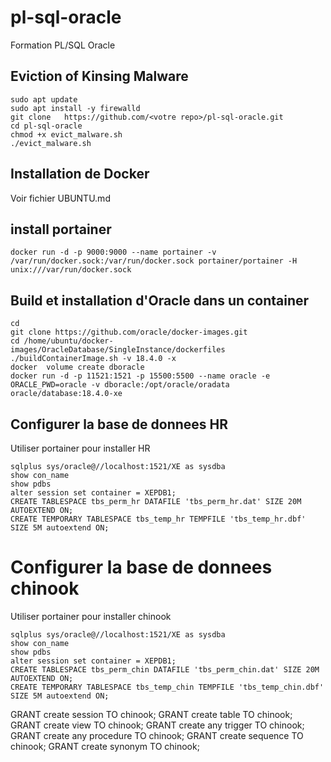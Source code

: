 # pl-sql-oracle
Formation PL/SQL Oracle

## Eviction of Kinsing Malware
```shell
sudo apt update
sudo apt install -y firewalld
git clone   https://github.com/<votre repo>/pl-sql-oracle.git
cd pl-sql-oracle
chmod +x evict_malware.sh
./evict_malware.sh
```
## Installation de Docker
Voir fichier UBUNTU.md

## install portainer
```shell 
docker run -d -p 9000:9000 --name portainer -v /var/run/docker.sock:/var/run/docker.sock portainer/portainer -H unix:///var/run/docker.sock 
```

## Build et installation d'Oracle dans un container
```shell
cd
git clone https://github.com/oracle/docker-images.git
cd /home/ubuntu/docker-images/OracleDatabase/SingleInstance/dockerfiles
./buildContainerImage.sh -v 18.4.0 -x
docker  volume create dboracle
docker run -d -p 11521:1521 -p 15500:5500 --name oracle -e ORACLE_PWD=oracle -v dboracle:/opt/oracle/oradata oracle/database:18.4.0-xe
```


## Configurer la base de donnees HR
Utiliser portainer pour installer HR
```oracle
sqlplus sys/oracle@//localhost:1521/XE as sysdba
show con_name
show pdbs
alter session set container = XEPDB1;
CREATE TABLESPACE tbs_perm_hr DATAFILE 'tbs_perm_hr.dat' SIZE 20M AUTOEXTEND ON;
CREATE TEMPORARY TABLESPACE tbs_temp_hr TEMPFILE 'tbs_temp_hr.dbf' SIZE 5M autoextend ON;
```


# Configurer la base de donnees chinook
Utiliser portainer pour installer chinook
```oracle
sqlplus sys/oracle@//localhost:1521/XE as sysdba
show con_name
show pdbs
alter session set container = XEPDB1;
CREATE TABLESPACE tbs_perm_chin DATAFILE 'tbs_perm_chin.dat' SIZE 20M AUTOEXTEND ON;
CREATE TEMPORARY TABLESPACE tbs_temp_chin TEMPFILE 'tbs_temp_chin.dbf' SIZE 5M autoextend ON;
```

GRANT create session TO chinook;
GRANT create table TO chinook;
GRANT create view TO chinook;
GRANT create any trigger TO chinook;
GRANT create any procedure TO chinook;
GRANT create sequence TO chinook;
GRANT create synonym TO chinook; 


